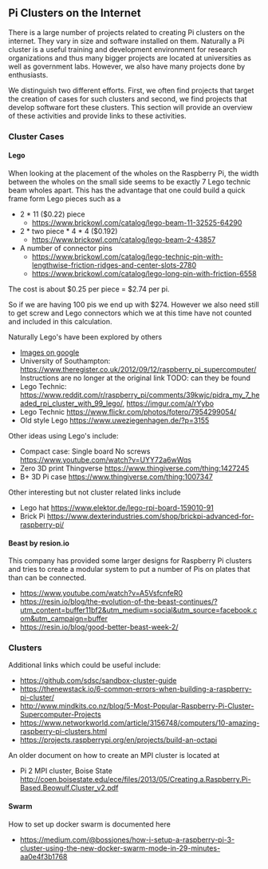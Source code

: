 ## Pi Clusters on the Internet

There is a large number of projects related to creating Pi clusters on
the internet. They vary in size and software installed on
them. Naturally a Pi cluster is a useful training and development
environment for research organizations and thus many bigger projects
are located at universities as well as government labs. However, we
also have many projects done by enthusiasts.

We distinguish two different efforts. First, we often find projects
that target the creation of cases for such clusters and second, we
find projects that develop software fort these clusters.  This section
will provide an overview of these activities and provide links to
these activities.


### Cluster Cases

#### Lego

When looking at the placement of the wholes on the Raspberry Pi, the
width between the wholes on the small side seems to be exactly 7 Lego
technic beam wholes apart. This has the advantage that one could
build a quick frame form Lego pieces such as a

- 2 * 11 ($0.22) piece
  * <https://www.brickowl.com/catalog/lego-beam-11-32525-64290>
- 2 * two piece * 4 * 4 ($0.192)
  * <https://www.brickowl.com/catalog/lego-beam-2-43857>
- A number of connector pins
  * <https://www.brickowl.com/catalog/lego-technic-pin-with-lengthwise-friction-ridges-and-center-slots-2780>
  * <https://www.brickowl.com/catalog/lego-long-pin-with-friction-6558>
  
The cost is about $0.25 per piece = $2.74 per pi.

So if we are having 100 pis we end up with $274. However
we also need still to get screw and Lego connectors which we at this
time have not counted and included in this calculation.


Naturally Lego's have been explored by others

* [Images on google](https://www.google.com/search?q=raspberry+pi+case+lego+technic&rlz=1C5CHFA_enUS727US727&tbm=isch&tbo=u&source=univ&sa=X&ved=0ahUKEwjYwYbni6vbAhWJy4MKHaiiCmYQsAQIMw&biw=1648&bih=883)
* University of Southampton:
  <https://www.theregister.co.uk/2012/09/12/raspberry_pi_supercomputer/>
  Instructions are no longer at the original link
  TODO: can they be found
* Lego Technic:
  <https://www.reddit.com/r/raspberry_pi/comments/39kwjc/pidra_my_7_headed_rpi_cluster_with_99_lego/>,
  <https://imgur.com/a/rYybo>
* Lego Technic <https://www.flickr.com/photos/fotero/7954299054/>
* Old style Lego <https://www.uweziegenhagen.de/?p=3155>


Other ideas using Lego's include:

* Compact case: Single board No screws <https://www.youtube.com/watch?v=UYY72a6wWqs>
* Zero 3D print Thingverse <https://www.thingiverse.com/thing:1427245>
* B+ 3D Pi case <https://www.thingiverse.com/thing:1007347>

Other interesting but not cluster related links include

* Lego hat <https://www.elektor.de/lego-rpi-board-159010-91>
* Brick Pi <https://www.dexterindustries.com/shop/brickpi-advanced-for-raspberry-pi/>

#### Beast by resion.io

This company has provided some larger designs for Raspberry Pi clusters
and tries to create a modular system to put a number of Pis on plates
that than can be connected.

* <https://www.youtube.com/watch?v=A5VsfcnfeR0>
* <https://resin.io/blog/the-evolution-of-the-beast-continues/?utm_content=buffer11bf2&utm_medium=social&utm_source=facebook.com&utm_campaign=buffer>
* <https://resin.io/blog/good-better-beast-week-2/>


### Clusters


Additional links which could be useful include:

* <https://github.com/sdsc/sandbox-cluster-guide>
* <https://thenewstack.io/6-common-errors-when-building-a-raspberry-pi-cluster/>
* <http://www.mindkits.co.nz/blog/5-Most-Popular-Raspberry-Pi-Cluster-Supercomputer-Projects>
* <https://www.networkworld.com/article/3156748/computers/10-amazing-raspberry-pi-clusters.html>
* <https://projects.raspberrypi.org/en/projects/build-an-octapi>

An older document on how to create an MPI cluster is located at

* Pi 2 MPI cluster, Boise State <http://coen.boisestate.edu/ece/files/2013/05/Creating.a.Raspberry.Pi-Based.Beowulf.Cluster_v2.pdf>

#### Swarm

How to set up docker swarm is documented here

* <https://medium.com/@bossjones/how-i-setup-a-raspberry-pi-3-cluster-using-the-new-docker-swarm-mode-in-29-minutes-aa0e4f3b1768>
